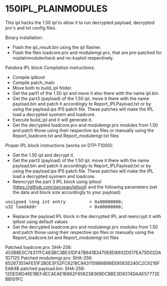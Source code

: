 # 150IPL_PLAINMODULES
This ipl hacks the 1.50 ipl to allow it to run decrypted payload, decrypted prx's and txt config files.


Binary installation: 

- Flash the ipl_result.bin using the ipl flasher.
- Flash the files loadcore.prx and modulemgr.prx, that are pre-patched for noplainmodulecheck
  and no-kxploit respectively.

Pandora IPL block Compilation instructions:

- Compile iplboot
- Compile patch_main
- Move both to build_ipl folder.
- Get the part1 of the 1.50 ipl and move it also there with the name ipl.bin.
- Get the part3 (payload) of the 1.50 ipl, move it there with the name payload.bin and patch it accordingly to Report_IPLPayload.txt
or by using the payload.ips IPS patch file. These patches will make the IPL load a decrypted sysmem and loadcore.
- Execute build_ipl and it will generate it.
- Get the decrypted loadcore.prx and modulemgr.prx modules from 1.50 and patch those using their respective ips files or manually using
the Report_loadcore.txt and Report_modulemgr.txt files


Proper IPL block instructions (works on DTP-T1000):

- Get the 1.50 ipl and decrypt it.
- Get the part3 (payload) of the 1.50 ipl, move it there with the name payload.bin and patch it accordingly to Report_IPLPayload.txt
or by using the payload.ips IPS patch file. These patches will make the IPL load a decrypted sysmem and loadcore.
- Reencrypt the part 3 IPL block using ipltool (https://github.com/zecoxao/ipltool) and the following parameters (set the data and block size accordingly to your payload)

<pre>
unsigned long int entry			= 0x00000000;
u32 loadAddr 					= 0x00000000;
</pre>

- Replace the payload IPL block in the decrypted IPL and reencrypt it with ipltool using default values
- Get the decrypted loadcore.prx and modulemgr.prx modules from 1.50 and patch those using their respective ips files or manually using
the Report_loadcore.txt and Report_modulemgr.txt files

Patched loadcore.prx: SHA-256: 453B8E0C74317FC483BC3BE31DF47B641B3470E8D8932D517EA75D02DA1D7125
Patched modulemgr.prx: SHA-256: 65267351AFE51F2B0E3F52FC6218C9431159B6B98EE85835240C2C9216FEA64B
patched payload.bin: SHA-256: 12DED8D46E1BEF4ECAEAE1B862F858238369DCBBE3D9374DAAE57772EBB101FC
